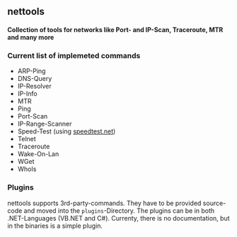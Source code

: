 ## nettools
#### Collection of tools for networks like Port- and IP-Scan, Traceroute, MTR and many more

### Current list of implemeted commands
* ARP-Ping
* DNS-Query
* IP-Resolver
* IP-Info
* MTR
* Ping
* Port-Scan
* IP-Range-Scanner
* Speed-Test (using [speedtest.net](http://speedtest.net))
* Telnet
* Traceroute
* Wake-On-Lan
* WGet
* WhoIs

### Plugins
nettools supports 3rd-party-commands. They have to be provided source-code and moved into the `plugins`-Directory.
The plugins can be in both .NET-Languages (VB.NET and C#).
Currenty, there is no documentation, but in the binaries is a simple plugin.